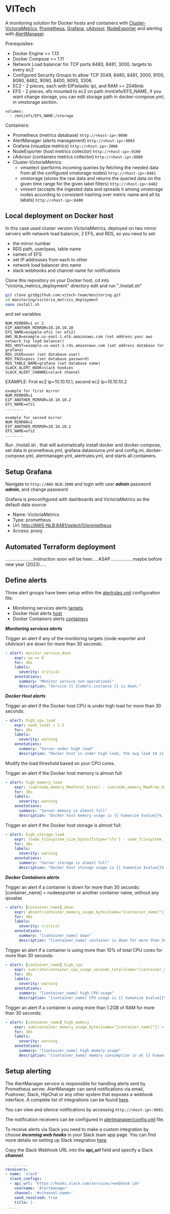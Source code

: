 # VITech

A monitoring solution for Docker hosts and containers with [Cluster-VictoriaMetrics](https://docs.victoriametrics.com/Cluster-VictoriaMetrics.html), [Prometheus](https://prometheus.io/), [Grafana](http://grafana.org/), [cAdvisor](https://github.com/google/cadvisor),
[NodeExporter](https://github.com/prometheus/node_exporter) and alerting with [AlertManager](https://github.com/prometheus/alertmanager).

Prerequisites:

* Docker Engine >= 1.13
* Docker Compose >= 1.11
* Network Load balancer for TCP ports 8480, 8481, 3000, targets to every ec2
* Configured Security Groups to allow TCP 2049, 8480, 8481, 3000, 9100, 8080, 8482, 9090, 8400, 9093, 3306.
* EC2 - 2 pieces, each with EIP(elastic ip), and RAM >= 2048mb
* EFS - 2 pieces, efs mounted to ec2 on path /mnt/efs/EFS_NAME, if you want change storage, you can edit storage path in docker-compose.yml, in vmstorage section.
```
volumes:
  - /mnt/efs/EFS_NAME:/storage
```

Containers:

* Prometheus (metrics database) `http://<host-ip>:9090`
* AlertManager (alerts management) `http://<host-ip>:9093`
* Grafana (visualize metrics) `http://<host-ip>:3000`
* NodeExporter (host metrics collector) `http://<host-ip>:9100`
* cAdvisor (containers metrics collector) `http://<host-ip>:8080`
* Cluster-VictoriaMetrics:
  - vmselect (performs incoming queries by fetching the needed data from all the configured vmstorage nodes) `http://<host-ip>:8481`
  - vmstorage (stores the raw data and returns the queried data on the given time range for the given label filters) `http://<host-ip>:8482`
  - vmisert (accepts the ingested data and spreads it among vmstorage nodes according to consistent hashing over metric name and all its labels) `http://<host-ip>:8480`

## Local deployment on Docker host ##
In this case used cluster version VictoriaMetrics, deployed on two mirror servers with network load balancer, 2 EFS, and RDS, so you need to set:
  - the mirror number
  - RDS path, user/pass, table name
  - names of EFS
  - set IP addresses from each to other
  - network load balancer dns name
  - slack webhooks and channel name for notifications

Clone this repository on your Docker host, cd into "victoria_metrics_deployment" directory edit and run "./install.sh"
```bash
git clone git@github.com:vitech-team/monitoring.git
cd monitoring/victoria_metrics_deployment
nano install.sh
```
and set variables
```
NUM_MIRROR=1 or 2
EIP_ANOTHER_MIRROR=10.10.10.10
EFS_NAME=exapmle-efs1 (or efs2)
AWS_NLB=example.us-east-1.elb.amazonaws.com (set address your aws network tcp load balancer)
RDS_HOST=example.us-east-1.rds.amazonaws.com (set address database for grafana)
RDS_USER=user (set database user)
RDS_PASS=pass (set database password)
RDS_TABLE_NAME=grafana (set database name)
SLACK_ALERT_HOOK=slack hookies
SLACK_ALERT_CHANNEL=slack channel
```
EXAMPLE:
First ec2 ip=10.10.10.1, second ec2 ip=10.10.10.2
```
example for first mirror
NUM_MIRROR=1
EIP_ANOTHER_MIRROR=10.10.10.2
EFS_NAME=efs1
........

example for second mirror
NUM_MIRROR=2
EIP_ANOTHER_MIRROR=10.10.10.1
EFS_NAME=efs2
........
```

Run ./install.sh , that will automatically install docker and docker-compose, set data in prometheus.yml, grafana datasource.yml and config.ini, docker-compose.yml, alertmanager.yml, alertrules.yml, and starts all containers.


## Setup Grafana

Navigate to `http://AWS-NLB:3000` and login with user ***admin*** password ***admin***, and change password


Grafana is preconfigured with dashboards and VictoriaMetrics as the default data source:

* Name: VictoriaMetrics
* Type: prometheus
* Url: [http://AWS-NLB:8481/select/0/prometheus](http://AWS-NLB:8481/select/0/prometheus)
* Access: proxy

## Automated Terraform deployment ##

......................instruction soon will be heer.....ASAP..................maybe before new year (2023).....

## Define alerts

Three alert groups have been setup within the [alertrules.yml](https://github.com/vitech-team/monitoring/blob/main/victoria_metrics_deployment/prometheus/alertrules.yml) configuration file:

* Monitoring services alerts [targets](https://github.com/vitech-team/monitoring/blob/main/victoria_metrics_deployment/prometheus/alertrules.yml#L2-L11)
* Docker Host alerts [host](https://github.com/vitech-team/monitoring/blob/main/victoria_metrics_deployment/prometheus/alertrules.yml#L13-L40)
* Docker Containers alerts [containers](https://github.com/vitech-team/monitoring/blob/main/victoria_metrics_deployment/prometheus/alertrules.yml#L42-L239)

***Monitoring services alerts***

Trigger an alert if any of the monitoring targets (node-exporter and cAdvisor) are down for more than 30 seconds:

```yaml
- alert: monitor_service_down
    expr: up == 0
    for: 30s
    labels:
      severity: critical
    annotations:
      summary: "Monitor service non-operational"
      description: "Service {{ $labels.instance }} is down."
```

***Docker Host alerts***

Trigger an alert if the Docker host CPU is under high load for more than 30 seconds:

```yaml
- alert: high_cpu_load
    expr: node_load1 > 2.5
    for: 30s
    labels:
      severity: warning
    annotations:
      summary: "Server under high load"
      description: "Docker host is under high load, the avg load 1m is at {{ $value}}. Reported by instance {{ $labels.instance }} of job {{ $labels.job }}."
```

Modify the load threshold based on your CPU cores.

Trigger an alert if the Docker host memory is almost full:

```yaml
- alert: high_memory_load
    expr: (sum(node_memory_MemTotal_bytes) - sum(node_memory_MemFree_bytes + node_memory_Buffers_bytes + node_memory_Cached_bytes) ) / sum(node_memory_MemTotal_bytes) * 100 > 85
    for: 30s
    labels:
      severity: warning
    annotations:
      summary: "Server memory is almost full"
      description: "Docker host memory usage is {{ humanize $value}}%. Reported by instance {{ $labels.instance }} of job {{ $labels.job }}."
```

Trigger an alert if the Docker host storage is almost full:

```yaml
- alert: high_storage_load
    expr: (node_filesystem_size_bytes{fstype="xfs"} - node_filesystem_free_bytes{fstype="xfs"}) / node_filesystem_size_bytes{fstype="xfs"}  * 100 > 85
    for: 30s
    labels:
      severity: warning
    annotations:
      summary: "Server storage is almost full"
      description: "Docker host storage usage is {{ humanize $value}}%. Reported by instance {{ $labels.instance }} of job {{ $labels.job }}."
```

***Docker Containers alerts***

Trigger an alert if a container is down for more than 30 seconds:
[container_name] = nodeexporter or another container name, without any qouatas

```yaml
- alert: [container_name]_down
    expr: absent(container_memory_usage_bytes{name="[container_name]"})
    for: 30s
    labels:
      severity: critical
    annotations:
      summary: "[container_name] down"
      description: "[container_name] container is down for more than 30 seconds."
```

Trigger an alert if a container is using more than 10% of total CPU cores for more than 30 seconds:

```yaml
- alert: [container_name]_high_cpu
    expr: sum(rate(container_cpu_usage_seconds_total{name="[container_name]"}[1m])) / count(node_cpu_seconds_total{mode="system"}) * 100 > 10
    for: 30s
    labels:
      severity: warning
    annotations:
      summary: "[container_name] high CPU usage"
      description: "[container_name] CPU usage is {{ humanize $value}}%."
```

Trigger an alert if a container is using more than 1.2GB of RAM for more than 30 seconds:

```yaml
- alert: [container_name]_high_memory
    expr: sum(container_memory_usage_bytes{name="[container_name]"}) > 1200000000
    for: 30s
    labels:
      severity: warning
    annotations:
      summary: "[container_name] high memory usage"
      description: "[container_name] memory consumption is at {{ humanize $value}}."
```

## Setup alerting

The AlertManager service is responsible for handling alerts sent by Prometheus server.
AlertManager can send notifications via email, Pushover, Slack, HipChat or any other system that exposes a webhook interface.
A complete list of integrations can be found [here](https://prometheus.io/docs/alerting/configuration).

You can view and silence notifications by accessing `http://<host-ip>:9093`.

The notification receivers can be configured in [alertmanager/config.yml](https://github.com/vitech-team/monitoring/blob/main/victoria_metrics_deployment/alertmanager.yml) file.

To receive alerts via Slack you need to make a custom integration by choose ***incoming web hooks*** in your Slack team app page.
You can find more details on setting up Slack integration [here](http://www.robustperception.io/using-slack-with-the-alertmanager/).

Copy the Slack Webhook URL into the ***api_url*** field and specify a Slack ***channel***.

```yaml
..........
receivers:
- name: 'slack'
  slack_configs:
  - api_url: 'https://hooks.slack.com/services/<webhook-id>'
    username: 'Alertmanager'
    channel: '#<channel-name>'
    send_resolved: true
    title: |-
.......
```

